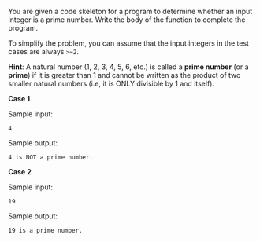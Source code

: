 You are given a code skeleton for a program to determine whether an input integer is a prime number. Write the body of the function to complete the program.

To simplify the problem, you can assume that the input integers in the test cases are always `>=2`.

**Hint**: A natural number (1, 2, 3, 4, 5, 6, etc.) is called a **prime number** (or a **prime**) if it is greater than 1 and cannot be written as the product of two smaller natural numbers (i.e, it is ONLY divisible by 1 and itself).

**Case 1**

Sample input:
```
4
```
Sample output:
```
4 is NOT a prime number.
```

**Case 2**

Sample input:
```
19
```
Sample output:
```
19 is a prime number.
```
